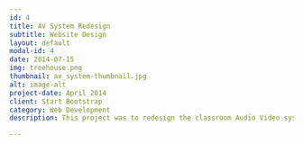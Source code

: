 ```yaml
---
id: 4
title: AV System Redesign
subtitle: Website Design
layout: default
modal-id: 4
date: 2014-07-15
img: treehouse.png
thumbnail: av_system-thumbnail.jpg
alt: image-alt
project-date: April 2014
client: Start Bootstrap
category: Web Development
description: This project was to redesign the classroom Audio Video system to help instructors better use the system.

---
```


